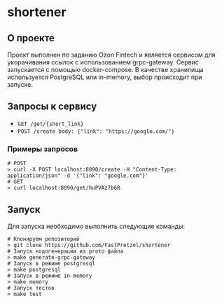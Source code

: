 # shortener

## О проекте

Проект выполнен по заданию Ozon Fintech и является сервисом для укорачивания ссылок с использованием grpc-gateway. Сервис запускается с помощью docker-compose. В качестве хранилища используется PostgreSQL или in-memory, выбор происходит при запуске.
## Запросы к сервису
 - ```GET /get/{short_link}```
 - ```POST /create body: {"link": "https://google.com/"}```
 ### Примеры запросов
 ```shell
 # POST
 > curl -X POST localhost:8090/create -H "Content-Type: application/json" -d '{"link": "google.com"}'
 # GET
 > curl localhost:8090/get/huPVAz7b6R
 ```
## Запуск
Для запуска необходимо выполнить следующие команды:
```shell
# Клонируем репозиторий
> git clone https://github.com/FastPretzel/shortener
# Запуск кодогенерации из proto файла
> make generate-grpc-gateway
# Запуск в режиме postgresql
> make postgresql
# Запуск в режиме in-memory
> make memory
# Запуск тестов
> make test
```
